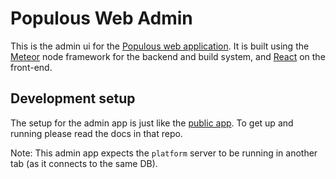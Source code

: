 # Populous Web Admin

This is the admin ui for the
[Populous web application](https://github.com/bitpopulous/platform).
It is built using the [Meteor](http://docs.meteor.com) node framework for
the backend and build system, and
[React](https://github.com/facebook/react) on the front-end.

## Development setup

The setup for the admin app is just like the
[public app](https://github.com/bitpopulous/platform).
To get up and running please read the docs in that repo.

Note: This admin app expects the `platform` server to be running
in another tab (as it connects to the same DB).

